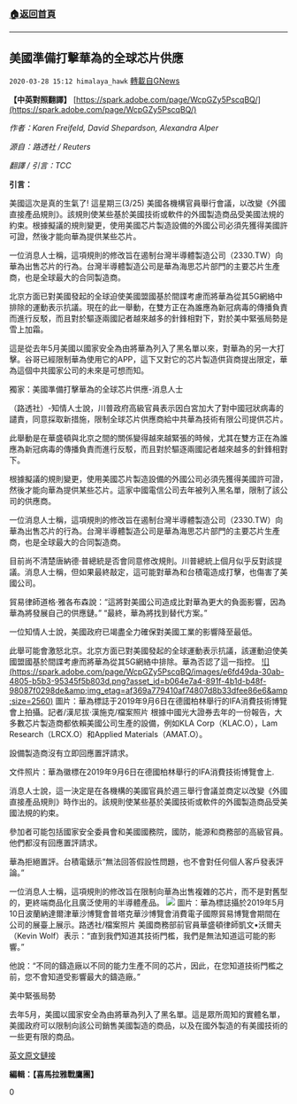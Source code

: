 ###  [:house:返回首頁](https://github.com/ourhimalayas/txt)
---

## 美國準備打擊華為的全球芯片供應
`2020-03-28 15:12 himalaya_hawk` [轉載自GNews](https://gnews.org/zh-hant/155208/)

**【中英對照翻譯】** [https://spark.adobe.com/page/WcpGZy5PscqBQ/](https://spark.adobe.com/page/WcpGZy5PscqBQ/)

*作者：Karen Freifeld, David Shepardson, Alexandra Alper*

*源自：路透社 / Reuters*

*翻譯 / 引言：TCC*

**引言：**

美國這次是真的生氣了! 這星期三(3/25) 美國各機構官員舉行會議，以改變《外國直接產品規則》。該規則使某些基於美國技術或軟件的外國製造商品受美國法規的約束。根據擬議的規則變更，使用美國芯片製造設備的外國公司必須先獲得美國許可證，然後才能向華為提供某些芯片。

一位消息人士稱，這項規則的修改旨在遏制台灣半導體製造公司（2330.TW）向華為出售芯片的行為。台灣半導體製造公司是華為海思芯片部門的主要芯片生產商，也是全球最大的合同製造商。

北京方面已對美國發起的全球迫使美國盟國基於間諜考慮而將華為從其5G網絡中排除的運動表示抗議。現在的此一舉動，在雙方正在為誰應為新冠病毒的傳播負責而進行反駁，而且對於驅逐兩國記者越來越多的針鋒相對下，對於美中緊張局勢是雪上加霜。

這是從去年5月美國以國家安全為由將華為列入了黑名單以來，對華為的另一大打擊。谷哥已經限制華為使用它的APP，這下又對它的芯片製造供貨商提出限定，華為這個中共國家公司的未來是可想而知。

獨家：美國準備打擊華為的全球芯片供應-消息人士

（路透社）-知情人士說，川普政府高級官員表示因白宮加大了對中國冠狀病毒的譴責，同意採取新措施，限制全球芯片供應商給中共華為技術有限公司提供芯片。

此舉動是在華盛頓與北京之間的關係變得越來越緊張的時候，尤其在雙方正在為誰應為新冠病毒的傳播負責而進行反駁，而且對於驅逐兩國記者越來越多的針鋒相對下。

根據擬議的規則變更，使用美國芯片製造設備的外國公司必須先獲得美國許可證，然後才能向華為提供某些芯片。這家中國電信公司去年被列入黑名單，限制了該公司的供應商。

一位消息人士稱，這項規則的修改旨在遏制台灣半導體製造公司（2330.TW）向華為出售芯片的行為。台灣半導體製造公司是華為海思芯片部門的主要芯片生產商，也是全球最大的合同製造商。

目前尚不清楚唐納德·普總統是否會同意修改規則。川普總統上個月似乎反對該提議。消息人士稱，但如果最終敲定，這可能對華為和台積電造成打擊，也傷害了美國公司。

貿易律師道格·雅各布森說：“這將對美國公司造成比對華為更大的負面影響，因為華為將發展自己的供應鏈。” “最終，華為將找到替代方案。”

一位知情人士說，美國政府已竭盡全力確保對美國工業的影響降至最低。

此舉可能會激怒北京。北京方面已對美國發起的全球運動表示抗議，該運動迫使美國盟國基於間諜考慮而將華為從其5G網絡中排除。華為否認了這一指控。
[!\[\](https://spark.adobe.com/page/WcpGZy5PscqBQ/images/e6fd49da-30ab-4805-b5b3-95345f5b803d.png?asset_id=b064e7a4-891f-4b1d-b48f-98087f0298de&amp;img_etag=af369a779410af74807d8b33dfee86e6&amp;size=2560)](https://spark.adobe.com/page/WcpGZy5PscqBQ/images/e6fd49da-30ab-4805-b5b3-95345f5b803d.png?asset_id=b064e7a4-891f-4b1d-b48f-98087f0298de&amp;img_etag=af369a779410af74807d8b33dfee86e6&amp;size=1024) 圖片：華為標誌于2019年9月6日在德國柏林舉行的IFA消費技術博覽會上拍攝。記者/漢尼拔·漢施克/檔案照片 
根據中國光大證券去年的一份報告，大多數芯片製造商都依賴美國公司生產的設備，例如KLA Corp（KLAC.O），Lam Research（LRCX.O）和Applied Materials（AMAT.O）。

設備製造商沒有立即回應置評請求。

文件照片：華為徽標在2019年9月6日在德國柏林舉行的IFA消費技術博覽會上.

消息人士說，這一決定是在各機構的美國官員於週三舉行會議並商定以改變《外國直接產品規則》時作出的。該規則使某些基於美國技術或軟件的外國製造商品受美國法規的約束。

參加者可能包括國家安全委員會和美國國務院，國防，能源和商務部的高級官員。他們都沒有回應置評請求。

華為拒絕置評。台積電錶示“無法回答假設性問題，也不會對任何個人客戶發表評論。”

一位消息人士稱，這項規則的修改旨在限制向華為出售複雜的芯片，而不是對舊型的，更終端商品化且廣泛使用的半導體產品。
![](https://s3-ap-northeast-1.amazonaws.com/news.guo.offload.media/wp-content/uploads/2020/03/28151021/image-64.png) 圖片：華為標誌攝於2019年5月10日波蘭納達爾津華沙博覽會普塔克華沙博覽會消費電子國際貿易博覽會期間在公司的展臺上展示。路透社/檔案照片 
美國商務部前官員華盛頓律師凱文•沃爾夫（Kevin Wolf）表示：“直到我們知道其技術門檻，我們是無法知道這可能的影響。”

他說：“不同的鑄造廠以不同的能力生產不同的芯片，因此，在您知道技術門檻之前，您不會知道受影響最大的鑄造廠。”

美中緊張局勢

去年5月，美國以國家安全為由將華為列入了黑名單。這是眾所周知的實體名單，美國政府可以限制向該公司銷售美國製造的商品，以及在國外製造的有美國技術的一些更有限的商品。

[英文原文鏈接](https://uk.reuters.com/article/uk-usa-huawei-tech-chips-exclusive-idUKKBN21D2E0)

**編輯：【喜馬拉雅戰鷹團】**

0
